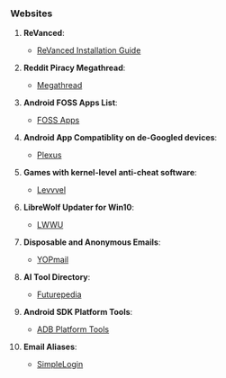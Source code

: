 ### Websites 

1. **ReVanced**: 
	- [ReVanced Installation Guide](https://www.reddit.com/r/revancedapp/comments/xlcny9/revanced_manager_guide_for_dummies/?context=3) 

2. **Reddit Piracy Megathread**: 
	- [Megathread](https://www.reddit.com/r/Piracy/wiki/megathread/)

3. **Android FOSS Apps List**: 
	- [FOSS Apps](https://brainfucksec.github.io/android-foss-apps-list)
	
4. **Android App Compatiblity on de-Googled devices**: 
	- [Plexus](https://plexus.techlore.tech/)

5. **Games with kernel-level anti-cheat software**: 
	- [Levvvel](https://levvvel.com/games-with-kernel-level-anti-cheat-software/)

6. **LibreWolf Updater for Win10**: 
	- [LWWU](https://codeberg.org/ltGuillaume/LibreWolf-WinUpdater)

7. **Disposable and Anonymous Emails**: 
	- [YOPmail](https://yopmail.com/)

8. **AI Tool Directory**: 
	- [Futurepedia](https://www.futurepedia.io/)

9. **Android SDK Platform Tools**: 
	- [ADB Platform Tools](https://developer.android.com/tools/releases/platform-tools)

10. **Email Aliases**: 
 	- [SimpleLogin](https://simplelogin.io/)

